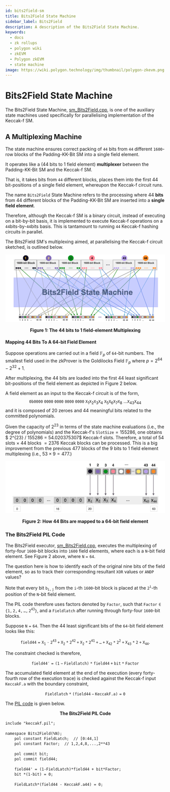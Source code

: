 ```yaml
---
id: bits2field-sm
title: Bits2Field State Machine
sidebar_label: Bits2Field
description: A description of the Bits2Field State Machine.
keywords:
  - docs
  - zk rollups
  - polygon wiki
  - zkEVM
  - Polygon zkEVM
  - state machine
image: https://wiki.polygon.technology/img/thumbnail/polygon-zkevm.png
---
```


# Bits2Field State Machine

The Bits2Field State Machine, [sm_Bits2Field.cpp](https://github.com/0xPolygonHermez/zkevm-prover/blob/main/src/sm/bits2field/bits2field_executor.cpp), is one of the auxiliary state machines used specifically for parallelising implementation of the Keccak-f SM.



## A Multiplexing Machine

The state machine ensures correct packing of $\mathtt{44}$ bits from $\mathtt{44}$ different $\mathtt{1600}$-row blocks of the Padding-KK-Bit SM into a single field element.

It operates like a (44 bits to 1 field element) **multiplexer** between the Padding-KK-Bit SM and the Keccak-f SM. 

That is, it takes bits from $\mathtt{44}$ different blocks, places them into the first 44 bit-positions of a single field element, whereupon the Keccak-f circuit runs. 

The name $\texttt{Bits2Field}$ State Machine refers to the processing where $44$ **bits** from $44$ different blocks of the Padding-KK-Bit SM are inserted into a **single field element**.

Therefore, although the Keccak-f SM is a binary circuit, instead of executing on a bit-by-bit basis, it is implemented to execute Keccak-f operations on a $\mathtt{44}$bits-by-$\mathtt{44}$bits basis. This is tantamount to running $\mathtt{44}$ Keccak-f hashing circuits in parallel.

The Bits2Field SM's multiplexing aimed, at parallelising the Keccak-f circuit sketched, is outlined below. 



![Figure 1: The 44 bits to 1 field-element Multiplexing](figures/01b2f-44-2-one-multiplex.png)

<div align="center"><b> Figure 1: The 44 bits to 1 field-element Multiplexing </b></div>



#### Mapping 44 Bits To A 64-bit Field Element

Suppose operations are carried out in a field $\mathbb{F}_p$ of $\mathtt{64}$-bit numbers. The smallest field used in the zkProver is the Goldilocks Field  $\mathbb{F}_p$  where $p = 2^{64} - 2^{32}+1$.

After multiplexing, the 44 bits are loaded into the first 44 least significant bit-positions of the field element as depicted in Figure 2 below.

A field element as an input to the Keccak-f circuit is of the form,
$$
\mathtt{0b}\mathtt{0000\ 0000\ 0000\ 0000\ 0000}\ \mathtt{X}_1 \mathtt{X}_2 \mathtt{X}_3 \mathtt{X}_4\ \mathtt{X}_5 \mathtt{X}_6 \mathtt{X}_7 \mathtt{X}_8\ \dots \mathtt{X}_{43} \mathtt{X}_{44}
\text{ }
$$
and it is composed of 20 zeroes and 44 meaningful bits related to the committed polynomials.

Given the capacity of $2^{23}$ in terms of the state machine evaluations (i.e., the degree of polynomials) and the Keccak-f's $\texttt{SlotSize} = 155286$, one obtains $ 2^{23} / 155286 = 54.020375307$ Keccak-f slots. Therefore, a total of $54$ slots $\times$ $44$ blocks $= 2376$ Keccak blocks can be processed. This is a big improvement from the previous $477$ blocks of the 9 bits to 1 field element multiplexing (i.e., $53 \times 9 = 477$.)

![Figure 2: 44 Bits mapped to a 64-bit field element](figures/02b2f-44-bits-to-64bit-fe.png)

<div align="center"><b> Figure 2: How 44 Bits are mapped to a 64-bit field element </b></div>



### The Bits2Field PIL Code

The Bits2Field executor, [sm_Bits2Field.cpp](https://github.com/0xPolygonHermez/zkevm-prover/blob/main/src/sm/bits2field/bits2field_executor.cpp), executes the multiplexing of forty-four $\mathtt{1600}$-bit blocks into $\mathtt{1600}$ field elements, where each is a $\mathtt{N}$-bit field element. See Figure 2 above, where $\mathtt{N = 64}$.

The question here is how to identify each of the original nine bits of the field element, so as to track their corresponding resultant $\mathtt{XOR}$ values or $\mathtt{ANDP}$ values? 

Note that every bit $\mathtt{b_{i,j}}$ from the $\mathtt{i}$-th $\mathtt{1600}$-bit block is placed at the $\mathtt{2^{i}}$-th position of the $\mathtt{N}$-bit field element.

The PIL code therefore uses factors denoted by $\mathtt{Factor}$, such that $\mathtt{Factor \in \{ 1, 2, 4, \dots , 2^{43} \}}$, and a $\mathtt{Fieldlatch}$ after running through forty-four $\mathtt{1600}$-bit blocks.

Suppose $\mathtt{N = 64}$. Then the 44 least significant bits of the $\mathtt{64}$-bit field element looks like this:

$$
\mathtt{field44 = X_1 \cdot 2^{43} + X_2*2^{42} + X_2*2^{41} + \dots + X_{42}*2^2 + X_{43}*2 + X_{44}}.
$$

The constraint checked is therefore,

$$
\mathtt{field44' = (1-Fieldlatch)*field44 + bit*Factor}
$$

The accumulated field element at the end of the execution (every forty-fourth row of the execution trace) is checked against the Keccak-f input $\mathtt{KeccakF.a}$ with the boundary constraint,

$$
\mathtt{Fieldlatch*(field44 - KeccakF.a) = 0}
$$

The [PIL code](https://github.com/0xPolygonHermez/zkevm-proverjs/blob/develop/pil/bits2field.pil) is given below.

<div align="center"><b> The Bits2Field PIL Code </b></div>

```pil
include "keccakf.pil";

namespace Bits2Field(%N);
    pol constant FieldLatch;  // [0:44,1]
    pol constant Factor;  // 1,2,4,8,...,2**43

    pol commit bit;
    pol commit field44;

    field44' = (1-FieldLatch)*field44 + bit*Factor;
    bit *(1-bit) = 0;

    FieldLatch*(field44 - KeccakF.a44) = 0;
```


